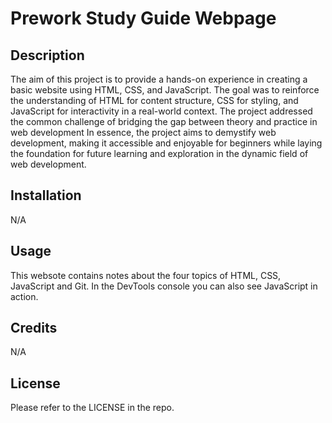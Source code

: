 # Prework Study Guide Webpage

## Description

The aim of this project is to provide a hands-on experience in creating a basic website using HTML, CSS, and JavaScript. 
The goal was to reinforce the understanding of HTML for content structure, CSS for styling, and JavaScript for interactivity in a real-world context. The project addressed the common challenge of bridging the gap between theory and practice in web development
In essence, the project aims to demystify web development, making it accessible and enjoyable for beginners while laying the foundation for future learning and exploration in the dynamic field of web development.

## Installation

N/A

## Usage

This websote contains notes about the four topics of HTML, CSS, JavaScript and Git. In the DevTools console you can also see JavaScript in action.

## Credits

N/A

## License

Please refer to the LICENSE in the repo.
